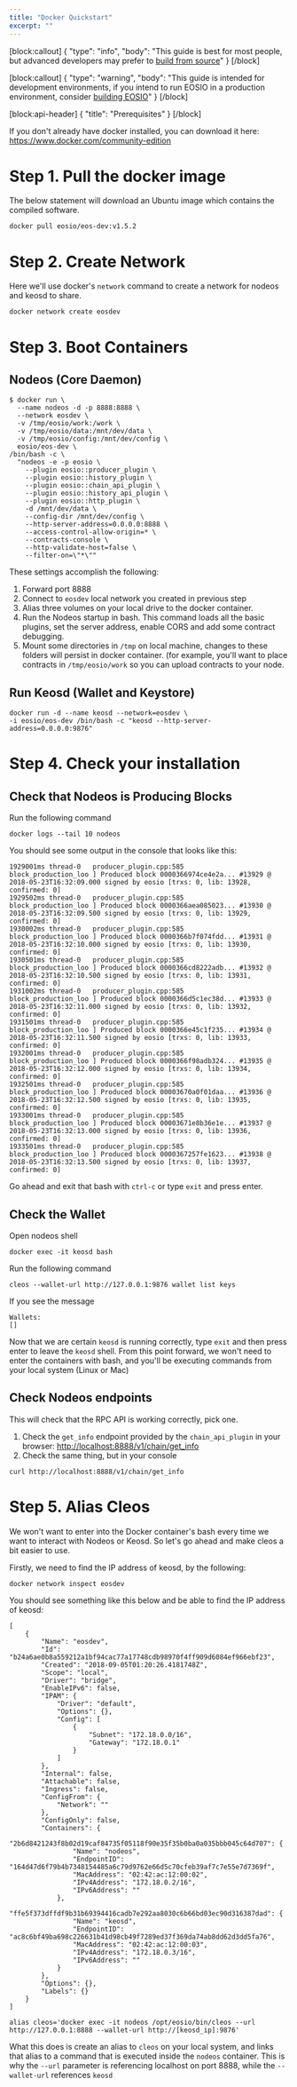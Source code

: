 ```yaml
---
title: "Docker Quickstart"
excerpt: ""
---
```

[block:callout]
{
  "type": "info",
  "body": "This guide is best for most people, but advanced developers may prefer to [build from source](doc:install-nodeos)"
}
[/block]

[block:callout]
{
  "type": "warning",
  "body": "This guide is intended for development environments, if you intend to run EOSIO in a production environment, consider [building EOSIO](doc:autobuild-script)"
}
[/block]

[block:api-header]
{
  "title": "Prerequisites"
}
[/block]

If you don't already have docker installed, you can download it here: https://www.docker.com/community-edition

# Step 1. Pull the docker image

The below statement will download an Ubuntu image which contains the compiled software. 

```
docker pull eosio/eos-dev:v1.5.2
```

# Step 2. Create Network

Here we'll use docker's `network` command to create a network for nodeos and keosd to share. 

```
docker network create eosdev
```

# Step 3. Boot Containers

## Nodeos (Core Daemon) 

```
$ docker run \
  --name nodeos -d -p 8888:8888 \
  --network eosdev \
  -v /tmp/eosio/work:/work \
  -v /tmp/eosio/data:/mnt/dev/data \
  -v /tmp/eosio/config:/mnt/dev/config \
  eosio/eos-dev \
/bin/bash -c \
  "nodeos -e -p eosio \
    --plugin eosio::producer_plugin \
    --plugin eosio::history_plugin \
    --plugin eosio::chain_api_plugin \
    --plugin eosio::history_api_plugin \
    --plugin eosio::http_plugin \
    -d /mnt/dev/data \
    --config-dir /mnt/dev/config \
    --http-server-address=0.0.0.0:8888 \
    --access-control-allow-origin=* \
    --contracts-console \
    --http-validate-host=false \
    --filter-on=\"*\""
```

These settings accomplish the following:
1. Forward port 8888
2. Connect to `eosdev` local network you created in previous step
3. Alias three volumes on your local drive to the docker container. 
4. Run the Nodeos startup in bash. This command loads all the basic plugins, set the server address, enable CORS and add some contract debugging. 
5. Mount some directories in `/tmp` on local machine, changes to these folders will persist in docker container. (for example, you'll want to place contracts in `/tmp/eosio/work` so you can upload contracts to your node. 

## Run Keosd (Wallet and Keystore) 

```
docker run -d --name keosd --network=eosdev \
-i eosio/eos-dev /bin/bash -c "keosd --http-server-address=0.0.0.0:9876"
```

# Step 4. Check your installation

## Check that Nodeos is Producing Blocks

Run the following command

```
docker logs --tail 10 nodeos
```

You should see some output in the console that looks like this:

```
1929001ms thread-0   producer_plugin.cpp:585       block_production_loo ] Produced block 0000366974ce4e2a... #13929 @ 2018-05-23T16:32:09.000 signed by eosio [trxs: 0, lib: 13928, confirmed: 0]
1929502ms thread-0   producer_plugin.cpp:585       block_production_loo ] Produced block 0000366aea085023... #13930 @ 2018-05-23T16:32:09.500 signed by eosio [trxs: 0, lib: 13929, confirmed: 0]
1930002ms thread-0   producer_plugin.cpp:585       block_production_loo ] Produced block 0000366b7f074fdd... #13931 @ 2018-05-23T16:32:10.000 signed by eosio [trxs: 0, lib: 13930, confirmed: 0]
1930501ms thread-0   producer_plugin.cpp:585       block_production_loo ] Produced block 0000366cd8222adb... #13932 @ 2018-05-23T16:32:10.500 signed by eosio [trxs: 0, lib: 13931, confirmed: 0]
1931002ms thread-0   producer_plugin.cpp:585       block_production_loo ] Produced block 0000366d5c1ec38d... #13933 @ 2018-05-23T16:32:11.000 signed by eosio [trxs: 0, lib: 13932, confirmed: 0]
1931501ms thread-0   producer_plugin.cpp:585       block_production_loo ] Produced block 0000366e45c1f235... #13934 @ 2018-05-23T16:32:11.500 signed by eosio [trxs: 0, lib: 13933, confirmed: 0]
1932001ms thread-0   producer_plugin.cpp:585       block_production_loo ] Produced block 0000366f98adb324... #13935 @ 2018-05-23T16:32:12.000 signed by eosio [trxs: 0, lib: 13934, confirmed: 0]
1932501ms thread-0   producer_plugin.cpp:585       block_production_loo ] Produced block 00003670a0f01daa... #13936 @ 2018-05-23T16:32:12.500 signed by eosio [trxs: 0, lib: 13935, confirmed: 0]
1933001ms thread-0   producer_plugin.cpp:585       block_production_loo ] Produced block 00003671e8b36e1e... #13937 @ 2018-05-23T16:32:13.000 signed by eosio [trxs: 0, lib: 13936, confirmed: 0]
1933501ms thread-0   producer_plugin.cpp:585       block_production_loo ] Produced block 0000367257fe1623... #13938 @ 2018-05-23T16:32:13.500 signed by eosio [trxs: 0, lib: 13937, confirmed: 0]
```

Go ahead and exit that bash with `ctrl-c` or type `exit` and press enter.


## Check the Wallet

Open nodeos shell

```
docker exec -it keosd bash
```

Run the following command 

```
cleos --wallet-url http://127.0.0.1:9876 wallet list keys
```

If you see the message 

```
Wallets:
[]
```

Now that we are certain `keosd` is running correctly, type `exit` and then press enter to leave the `keosd` shell. From this point forward, we won't need to enter the containers with bash, and you'll be executing commands from your local system (Linux or Mac) 

## Check Nodeos endpoints

This will check that the RPC API is working correctly, pick one. 

1. Check the `get_info` endpoint provided by the `chain_api_plugin` in your browser: [http://localhost:8888/v1/chain/get_info](http://localhost:8888/v1/chain/get_info)
2. Check the same thing, but in your console 

```
curl http://localhost:8888/v1/chain/get_info
```

# Step 5. Alias Cleos

We won't want to enter into the Docker container's bash every time we want to interact with Nodeos or Keosd.  So let's go ahead and make cleos a bit easier to use. 

Firstly, we need to find the IP address of keosd, by the following:

```
docker network inspect eosdev
```

You should see something like this below and be able to find the IP address of keosd:

```
[
    {
        "Name": "eosdev",
        "Id": "b24a6ae0b8a559212a1bf94cac77a17748cdb98970f4ff909d6084ef966ebf23",
        "Created": "2018-09-05T01:20:26.4181748Z",
        "Scope": "local",
        "Driver": "bridge",
        "EnableIPv6": false,
        "IPAM": {
            "Driver": "default",
            "Options": {},
            "Config": [
                {
                    "Subnet": "172.18.0.0/16",
                    "Gateway": "172.18.0.1"
                }
            ]
        },
        "Internal": false,
        "Attachable": false,
        "Ingress": false,
        "ConfigFrom": {
            "Network": ""
        },
        "ConfigOnly": false,
        "Containers": {
            "2b6d8421243f8b02d19caf84735f05118f90e35f35b0ba0a035bbb045c64d707": {
                "Name": "nodeos",
                "EndpointID": "164d47d6f79b4b7348154485a6c79d9762e66d5c70cfeb39af7c7e55e7d7369f",
                "MacAddress": "02:42:ac:12:00:02",
                "IPv4Address": "172.18.0.2/16",
                "IPv6Address": ""
            },
            "ffe5f373dffdf9b31b69394416cadb7e292aa8030c6b66bd03ec90d316387dad": {
                "Name": "keosd",
                "EndpointID": "ac8c6bf49ba698c226631b41d98cb49f7289ed37f369da74ab8dd62d3dd5fa76",
                "MacAddress": "02:42:ac:12:00:03",
                "IPv4Address": "172.18.0.3/16",
                "IPv6Address": ""
            }
        },
        "Options": {},
        "Labels": {}
    }
]
```

```
alias cleos='docker exec -it nodeos /opt/eosio/bin/cleos --url http://127.0.0.1:8888 --wallet-url http://[keosd_ip]:9876'
```

What this does is create an alias to `cleos` on your local system, and links that alias to a command that is executed inside the `nodeos` container. This is why the `--url` parameter is referencing localhost on port 8888, while the `--wallet-url` references `keosd`